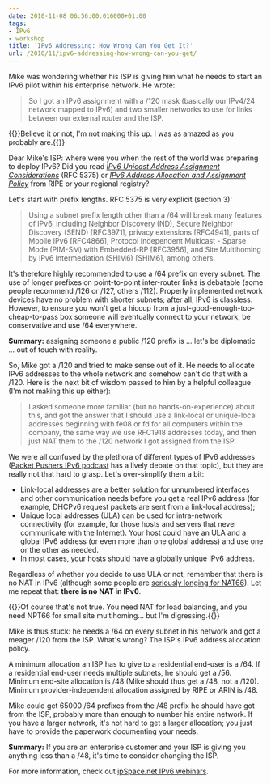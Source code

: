 ```yaml
---
date: 2010-11-08 06:56:00.016000+01:00
tags:
- IPv6
- workshop
title: 'IPv6 Addressing: How Wrong Can You Get It?'
url: /2010/11/ipv6-addressing-how-wrong-can-you-get/
---
```

Mike was wondering whether his ISP is giving him what he needs to start an IPv6 pilot within his enterprise network. He wrote:

> So I got an IPv6 assignment with a /120 mask (basically our IPv4/24 network mapped to IPv6) and two smaller networks to use for links between our external router and the ISP.

{{<note>}}Believe it or not, I'm not making this up. I was as amazed as you probably are.{{</note>}}

Dear Mike's ISP: where were you when the rest of the world was preparing to deploy IPv6? Did you read [*IPv6 Unicast Address Assignment Considerations*](http://tools.ietf.org/html/rfc5375) (RFC 5375) or [*IPv6 Address Allocation and Assignment Policy*](http://www.ripe.net/docs/ipv6policy.html) from RIPE or your regional registry?
<!--more-->
Let's start with prefix lengths. RFC 5375 is very explicit (section 3):

> Using a subnet prefix length other than a /64 will break many features of IPv6, including Neighbor Discovery (ND), Secure Neighbor Discovery (SEND) \[RFC3971\], privacy extensions \[RFC4941\], parts of Mobile IPv6 \[RFC4866\], Protocol Independent Multicast - Sparse Mode (PIM-SM) with Embedded-RP \[RFC3956\], and Site Multihoming by IPv6 Intermediation (SHIM6) \[SHIM6\], among others.

It's therefore highly recommended to use a /64 prefix on every subnet. The use of longer prefixes on point-to-point inter-router links is debatable (some people recommend /126 or /127, others /112). Properly implemented network devices have no problem with shorter subnets; after all, IPv6 is classless. However, to ensure you won't get a hiccup from a just-good-enough-too-cheap-to-pass box someone will eventually connect to your network, be conservative and use /64 everywhere.

**Summary:** assigning someone a public /120 prefix is \... let's be diplomatic \... out of touch with reality.

So, Mike got a /120 and tried to make sense out of it. He needs to allocate IPv6 addresses to the whole network and somehow can't do that with a /120. Here is the next bit of wisdom passed to him by a helpful colleague (I'm not making this up either):

> I asked someone more familiar (but no hands-on-experience) about this, and got the answer that I should use a link-local or unique-local addresses beginning with fe08 or fd for all computers within the company, the same way we use RFC1918 addresses today, and then just NAT them to the /120 network I got assigned from the ISP.

We were all confused by the plethora of different types of IPv6 addresses ([Packet Pushers IPv6 podcast](http://packetpushers.net/show-21-ipv6-for-the-win-part-1/) has a lively debate on that topic), but they are really not that hard to grasp. Let's over-simplify them a bit:

-   Link-local addresses are a better solution for unnumbered interfaces and other communication needs before you get a real IPv6 address (for example, DHCPv6 request packets are sent from a link-local address);
-   Unique local addresses (ULA) can be used for intra-network connectivity (for example, for those hosts and servers that never communicate with the Internet). Your host could have an ULA and a global IPv6 address (or even more than one global address) and use one or the other as needed.
-   In most cases, your hosts should have a globally unique IPv6 address.

Regardless of whether you decide to use ULA or not, remember that there is no NAT in IPv6 (although some people are [seriously longing for NAT66](http://tools.ietf.org/html/rfc5902)). Let me repeat that: **there is no NAT in IPv6**.

{{<note>}}Of course that's not true. You need NAT for load balancing, and you need NPT66 for small site multihoming... but I'm digressing.{{</note>}}

Mike is thus stuck: he needs a /64 on every subnet in his network and got a meager /120 from the ISP. What's wrong? The ISP's IPv6 address allocation policy.

A minimum allocation an ISP has to give to a residential end-user is a /64. If a residential end-user needs multiple subnets, he should get a /56. Minimum end-site allocation is /48 (Mike should thus get a /48, not a /120). Minimum provider-independent allocation assigned by RIPE or ARIN is /48.

Mike could get 65000 /64 prefixes from the /48 prefix he should have got from the ISP, probably more than enough to number his entire network. If you have a larger network, it's not hard to get a larger allocation; you just have to provide the paperwork documenting your needs.

**Summary:** If you are an enterprise customer and your ISP is giving you anything less than a /48, it's time to consider changing the ISP.

For more information, check out [ipSpace.net IPv6 webinars](https://www.ipspace.net/IPv6).
